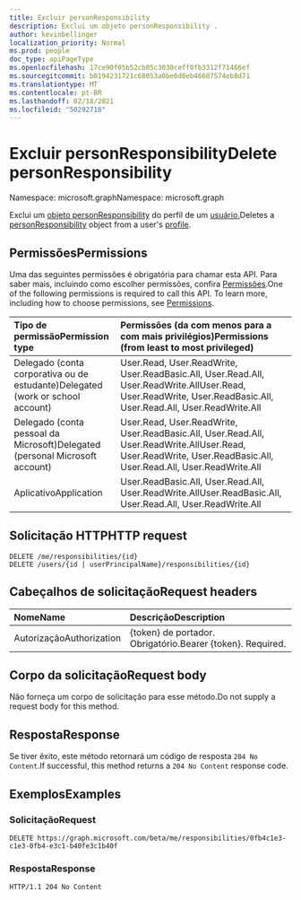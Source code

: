 ```yaml
---
title: Excluir personResponsibility
description: Exclui um objeto personResponsibility .
author: kevinbellinger
localization_priority: Normal
ms.prod: people
doc_type: apiPageType
ms.openlocfilehash: 17ce90f05b52cb05c3030ceff0fb3312f71466ef
ms.sourcegitcommit: b0194231721c68053a0be6d8eb46687574eb8d71
ms.translationtype: MT
ms.contentlocale: pt-BR
ms.lasthandoff: 02/18/2021
ms.locfileid: "50292718"
---
```

# <a name="delete-personresponsibility"></a><span data-ttu-id="5931f-103">Excluir personResponsibility</span><span class="sxs-lookup"><span data-stu-id="5931f-103">Delete personResponsibility</span></span>
<span data-ttu-id="5931f-104">Namespace: microsoft.graph</span><span class="sxs-lookup"><span data-stu-id="5931f-104">Namespace: microsoft.graph</span></span>

<span data-ttu-id="5931f-105">Exclui um [objeto personResponsibility](../resources/personresponsibility.md) do perfil de um [usuário.](../resources/profile.md)</span><span class="sxs-lookup"><span data-stu-id="5931f-105">Deletes a [personResponsibility](../resources/personresponsibility.md) object from a user's [profile](../resources/profile.md).</span></span>

## <a name="permissions"></a><span data-ttu-id="5931f-106">Permissões</span><span class="sxs-lookup"><span data-stu-id="5931f-106">Permissions</span></span>

<span data-ttu-id="5931f-p101">Uma das seguintes permissões é obrigatória para chamar esta API. Para saber mais, incluindo como escolher permissões, confira [Permissões](/graph/permissions-reference).</span><span class="sxs-lookup"><span data-stu-id="5931f-p101">One of the following permissions is required to call this API. To learn more, including how to choose permissions, see [Permissions](/graph/permissions-reference).</span></span>

| <span data-ttu-id="5931f-109">Tipo de permissão</span><span class="sxs-lookup"><span data-stu-id="5931f-109">Permission type</span></span>                        | <span data-ttu-id="5931f-110">Permissões (da com menos para a com mais privilégios)</span><span class="sxs-lookup"><span data-stu-id="5931f-110">Permissions (from least to most privileged)</span></span>                                      |
|:---------------------------------------|:---------------------------------------------------------------------------------|
| <span data-ttu-id="5931f-111">Delegado (conta corporativa ou de estudante)</span><span class="sxs-lookup"><span data-stu-id="5931f-111">Delegated (work or school account)</span></span>     | <span data-ttu-id="5931f-112">User.Read, User.ReadWrite, User.ReadBasic.All, User.Read.All, User.ReadWrite.All</span><span class="sxs-lookup"><span data-stu-id="5931f-112">User.Read, User.ReadWrite, User.ReadBasic.All, User.Read.All, User.ReadWrite.All</span></span> |
| <span data-ttu-id="5931f-113">Delegado (conta pessoal da Microsoft)</span><span class="sxs-lookup"><span data-stu-id="5931f-113">Delegated (personal Microsoft account)</span></span> | <span data-ttu-id="5931f-114">User.Read, User.ReadWrite, User.ReadBasic.All, User.Read.All, User.ReadWrite.All</span><span class="sxs-lookup"><span data-stu-id="5931f-114">User.Read, User.ReadWrite, User.ReadBasic.All, User.Read.All, User.ReadWrite.All</span></span> |
| <span data-ttu-id="5931f-115">Aplicativo</span><span class="sxs-lookup"><span data-stu-id="5931f-115">Application</span></span>                            | <span data-ttu-id="5931f-116">User.ReadBasic.All, User.Read.All, User.ReadWrite.All</span><span class="sxs-lookup"><span data-stu-id="5931f-116">User.ReadBasic.All, User.Read.All, User.ReadWrite.All</span></span>                            |

## <a name="http-request"></a><span data-ttu-id="5931f-117">Solicitação HTTP</span><span class="sxs-lookup"><span data-stu-id="5931f-117">HTTP request</span></span>

<!-- {
  "blockType": "ignored"
}
-->
``` http
DELETE /me/responsibilities/{id}
DELETE /users/{id | userPrincipalName}/responsibilities/{id}
```

## <a name="request-headers"></a><span data-ttu-id="5931f-118">Cabeçalhos de solicitação</span><span class="sxs-lookup"><span data-stu-id="5931f-118">Request headers</span></span>
|<span data-ttu-id="5931f-119">Nome</span><span class="sxs-lookup"><span data-stu-id="5931f-119">Name</span></span>|<span data-ttu-id="5931f-120">Descrição</span><span class="sxs-lookup"><span data-stu-id="5931f-120">Description</span></span>|
|:---|:---|
|<span data-ttu-id="5931f-121">Autorização</span><span class="sxs-lookup"><span data-stu-id="5931f-121">Authorization</span></span>|<span data-ttu-id="5931f-p102">{token} de portador. Obrigatório.</span><span class="sxs-lookup"><span data-stu-id="5931f-p102">Bearer {token}. Required.</span></span>|

## <a name="request-body"></a><span data-ttu-id="5931f-124">Corpo da solicitação</span><span class="sxs-lookup"><span data-stu-id="5931f-124">Request body</span></span>
<span data-ttu-id="5931f-125">Não forneça um corpo de solicitação para esse método.</span><span class="sxs-lookup"><span data-stu-id="5931f-125">Do not supply a request body for this method.</span></span>

## <a name="response"></a><span data-ttu-id="5931f-126">Resposta</span><span class="sxs-lookup"><span data-stu-id="5931f-126">Response</span></span>

<span data-ttu-id="5931f-127">Se tiver êxito, este método retornará um código de resposta `204 No Content`.</span><span class="sxs-lookup"><span data-stu-id="5931f-127">If successful, this method returns a `204 No Content` response code.</span></span>

## <a name="examples"></a><span data-ttu-id="5931f-128">Exemplos</span><span class="sxs-lookup"><span data-stu-id="5931f-128">Examples</span></span>

### <a name="request"></a><span data-ttu-id="5931f-129">Solicitação</span><span class="sxs-lookup"><span data-stu-id="5931f-129">Request</span></span>
<!-- {
  "blockType": "request",
  "sampleKeys": ["0fb4c1e3-c1e3-0fb4-e3c1-b40fe3c1b40f"],
  "name": "delete_personresponsibility"
}
-->
``` http
DELETE https://graph.microsoft.com/beta/me/responsibilities/0fb4c1e3-c1e3-0fb4-e3c1-b40fe3c1b40f
```

### <a name="response"></a><span data-ttu-id="5931f-130">Resposta</span><span class="sxs-lookup"><span data-stu-id="5931f-130">Response</span></span>

<!-- {
  "blockType": "response",
  "truncated": true
}
-->
``` http
HTTP/1.1 204 No Content
```


